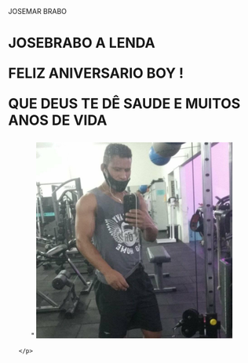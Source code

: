 
<html lang="pt-br">
<html lang="en">
<head>

<meta charset="utf-8">
<meta name="viewport" content="width=device-width, initial-scale=1">


JOSEMAR BRABO



</head>





<body>
<h1> JOSEBRABO A LENDA 


FELIZ ANIVERSARIO BOY !
    
QUE DEUS TE DÊ SAUDE E MUITOS ANOS DE VIDA 
    </h1>

<p align="center">"
    
  <img width="400" heigth="300" src="josemar.jpg">
  
       </p>
       
</body> 
